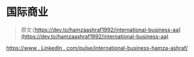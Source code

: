 # 国际商业

> 原文:[https://dev.to/hamzaashraf1992/international-business-aa](https://dev.to/hamzaashraf1992/international-business-aa)

[https://www . LinkedIn . com/pulse/international-business-hamza-ashraf/](https://www.linkedin.com/pulse/international-business-hamza-ashraf/)